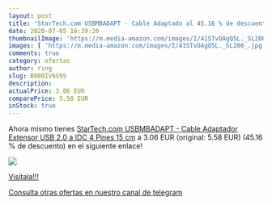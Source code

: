 ```yaml
---
layout: post
title: 'StarTech.com USBMBADAPT - Cable Adaptado al 45.16 % de descuento'
date: 2020-07-05 16:39:20
thumbnailImage: 'https://m.media-amazon.com/images/I/41STvOAgQ5L._SL200_.jpg'
images: [ 'https://m.media-amazon.com/images/I/41STvOAgQ5L._SL200_.jpg' ]
comments: true
category: ofertas
author: ring
slug: B000IV6S9S
description:
actualPrice: 3.06 EUR
comparePrice: 5.58 EUR
inStock: true
---
```


Ahora mismo tienes [StarTech.com USBMBADAPT - Cable Adaptador Extensor USB 2.0 a IDC 4 Pines  15 cm](https://www.amazon.com/dp/B000IV6S9S/?tag=redken08-20) a 3.06 EUR (original: 5.58 EUR) (45.16 %  de descuento) en el siguiente enlace!

[![](https://m.media-amazon.com/images/I/41STvOAgQ5L._SL200_.jpg)](https://www.amazon.com/dp/B000IV6S9S/?tag=redken08-20)

[Visítala!!!](https://www.amazon.com/dp/B000IV6S9S/?tag=redken08-20)

[Consulta otras ofertas en nuestro canal de telegram](https://t.me/s/ofertas25)
